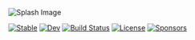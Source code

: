![Splash Image](docs/src/assets/splash.png)

[![Stable](https://img.shields.io/badge/docs-stable-blue.svg)](https://mfiano.github.io/BinPacker.jl/stable/)
[![Dev](https://img.shields.io/badge/docs-dev-blue.svg)](https://mfiano.github.io/BinPacker.jl/dev/)
[![Build Status](https://github.com/mfiano/BinPacker.jl/actions/workflows/CI.yml/badge.svg?branch=main)](https://github.com/mfiano/BinPacker.jl/actions/workflows/CI.yml?query=branch%3Amain)
[![License](https://img.shields.io/github/license/mfiano/BinPacker.jl)](README.md)
[![Sponsors](https://img.shields.io/github/sponsors/mfiano)](https://github.com/sponsors/mfiano)
